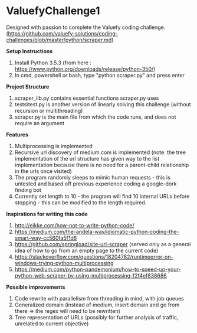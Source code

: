# ValuefyChallenge1

Designed with passion to complete the Valuefy coding challenge. 
(https://github.com/valuefy-solutions/coding-challenges/blob/master/python/scraper.md)

__Setup Instructions__
1. Install Python 3.5.3 (from here : https://www.python.org/downloads/release/python-350/)
2. In cmd, powershell or bash, type "python scraper.py" and press enter

__Project Structure__
1. scraper_lib.py contains essential functions scraper.py uses
2. tests\test.py is another version of linearly solving this challenge (without recursion or multithreading)
3. scraper.py is the main file from which the code runs, and does not require an argument

__Features__
1. Multiprocessing is implemented
2. Recursive url discovery of medium.com is implemented (note: the tree implementation of the url structure has given way to the list implementation because there is no need for a parent-child relationship in the urls once visited)
3. The program randomly sleeps to mimic human requests - this is untested and based off previous experience coding a google-dork finding bot 
4. Currently set length to 10 - the program will find 10 internal URLs before stopping - this can be modified to the length required.

__Inspirations for writing this code__
1. http://eikke.com/how-not-to-write-python-code/
2. https://medium.com/the-andela-way/idiomatic-python-coding-the-smart-way-cc560fa5f1d6
3. https://github.com/springload/site-url-scraper (served only as a general idea of how to go from an empty page to the current code)
4. https://stackoverflow.com/questions/18204782/runtimeerror-on-windows-trying-python-multiprocessing
5. https://medium.com/python-pandemonium/how-to-speed-up-your-python-web-scraper-by-using-multiprocessing-f2f4ef838686

__Possible improvements__
1. Code rewrite with parallelism from threading in mind, with job queues
2. Generalized domain (instead of medium, insert domain and go from there => the regex will need to be rewritten)
3. Tree representation of URLs (possibly for further analysis of traffic, unrelated to current objective)




